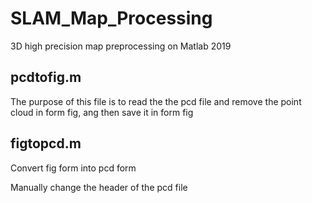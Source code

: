 # SLAM_Map_Processing
3D high precision map preprocessing on Matlab 2019
## pcdtofig.m
The purpose of this file is to read the the pcd file and remove the point cloud in form fig, ang then save it in form fig  
## figtopcd.m  
Convert fig form into pcd form  
  
Manually change the header of the pcd file
